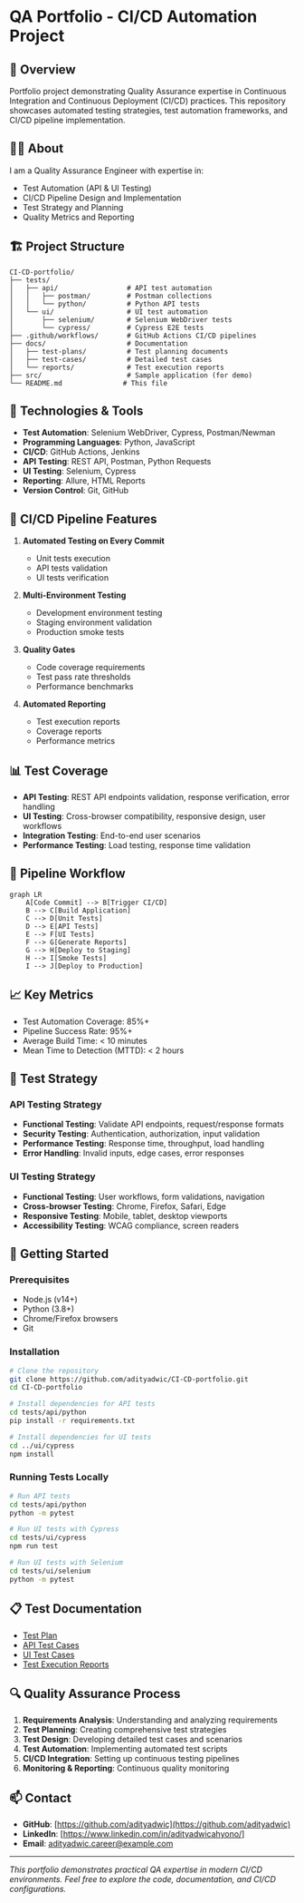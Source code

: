 # QA Portfolio - CI/CD Automation Project

## 🎯 Overview
Portfolio project demonstrating Quality Assurance expertise in Continuous Integration and Continuous Deployment (CI/CD) practices. This repository showcases automated testing strategies, test automation frameworks, and CI/CD pipeline implementation.

## 👨‍💻 About
I am a Quality Assurance Engineer with expertise in:
- Test Automation (API & UI Testing)
- CI/CD Pipeline Design and Implementation
- Test Strategy and Planning
- Quality Metrics and Reporting

## 🏗️ Project Structure
```
CI-CD-portfolio/
├── tests/
│   ├── api/                 # API test automation
│   │   ├── postman/         # Postman collections
│   │   └── python/          # Python API tests
│   └── ui/                  # UI test automation
│       ├── selenium/        # Selenium WebDriver tests
│       └── cypress/         # Cypress E2E tests
├── .github/workflows/       # GitHub Actions CI/CD pipelines
├── docs/                    # Documentation
│   ├── test-plans/          # Test planning documents
│   ├── test-cases/          # Detailed test cases
│   └── reports/             # Test execution reports
├── src/                     # Sample application (for demo)
└── README.md               # This file
```

## 🔧 Technologies & Tools
- **Test Automation**: Selenium WebDriver, Cypress, Postman/Newman
- **Programming Languages**: Python, JavaScript
- **CI/CD**: GitHub Actions, Jenkins
- **API Testing**: REST API, Postman, Python Requests
- **UI Testing**: Selenium, Cypress
- **Reporting**: Allure, HTML Reports
- **Version Control**: Git, GitHub

## 🚀 CI/CD Pipeline Features
1. **Automated Testing on Every Commit**
   - Unit tests execution
   - API tests validation
   - UI tests verification

2. **Multi-Environment Testing**
   - Development environment testing
   - Staging environment validation
   - Production smoke tests

3. **Quality Gates**
   - Code coverage requirements
   - Test pass rate thresholds
   - Performance benchmarks

4. **Automated Reporting**
   - Test execution reports
   - Coverage reports
   - Performance metrics

## 📊 Test Coverage
- **API Testing**: REST API endpoints validation, response verification, error handling
- **UI Testing**: Cross-browser compatibility, responsive design, user workflows
- **Integration Testing**: End-to-end user scenarios
- **Performance Testing**: Load testing, response time validation

## 🔄 Pipeline Workflow
```mermaid
graph LR
    A[Code Commit] --> B[Trigger CI/CD]
    B --> C[Build Application]
    C --> D[Unit Tests]
    D --> E[API Tests]
    E --> F[UI Tests]
    F --> G[Generate Reports]
    G --> H[Deploy to Staging]
    H --> I[Smoke Tests]
    I --> J[Deploy to Production]
```

## 📈 Key Metrics
- Test Automation Coverage: 85%+
- Pipeline Success Rate: 95%+
- Average Build Time: < 10 minutes
- Mean Time to Detection (MTTD): < 2 hours

## 🎯 Test Strategy
### API Testing Strategy
- **Functional Testing**: Validate API endpoints, request/response formats
- **Security Testing**: Authentication, authorization, input validation
- **Performance Testing**: Response time, throughput, load handling
- **Error Handling**: Invalid inputs, edge cases, error responses

### UI Testing Strategy
- **Functional Testing**: User workflows, form validations, navigation
- **Cross-browser Testing**: Chrome, Firefox, Safari, Edge
- **Responsive Testing**: Mobile, tablet, desktop viewports
- **Accessibility Testing**: WCAG compliance, screen readers

## 🚀 Getting Started
### Prerequisites
- Node.js (v14+)
- Python (3.8+)
- Chrome/Firefox browsers
- Git

### Installation
```bash
# Clone the repository
git clone https://github.com/adityadwic/CI-CD-portfolio.git
cd CI-CD-portfolio

# Install dependencies for API tests
cd tests/api/python
pip install -r requirements.txt

# Install dependencies for UI tests
cd ../ui/cypress
npm install
```

### Running Tests Locally
```bash
# Run API tests
cd tests/api/python
python -m pytest

# Run UI tests with Cypress
cd tests/ui/cypress
npm run test

# Run UI tests with Selenium
cd tests/ui/selenium
python -m pytest
```

## 📋 Test Documentation
- [Test Plan](docs/test-plans/master-test-plan.md)
- [API Test Cases](docs/test-cases/api-test-cases.md)
- [UI Test Cases](docs/test-cases/ui-test-cases.md)
- [Test Execution Reports](docs/reports/)

## 🔍 Quality Assurance Process
1. **Requirements Analysis**: Understanding and analyzing requirements
2. **Test Planning**: Creating comprehensive test strategies
3. **Test Design**: Developing detailed test cases and scenarios
4. **Test Automation**: Implementing automated test scripts
5. **CI/CD Integration**: Setting up continuous testing pipelines
6. **Monitoring & Reporting**: Continuous quality monitoring

## 📫 Contact
- **GitHub**: [https://github.com/adityadwic](https://github.com/adityadwic)
- **LinkedIn**: [https://www.linkedin.com/in/adityadwicahyono/] <!-- Update with your LinkedIn URL -->
- **Email**: adityadwic.career@example.com <!-- Update with your email -->

---
*This portfolio demonstrates practical QA expertise in modern CI/CD environments. Feel free to explore the code, documentation, and CI/CD configurations.*
